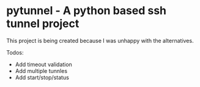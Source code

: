 # pytunnel - A python based ssh tunnel project

This project is being created because I was unhappy with the alternatives.

Todos:
- Add timeout validation
- Add multiple tunnles
- Add start/stop/status